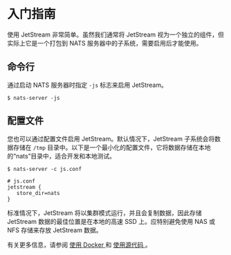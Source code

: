 # 入门指南

使用 JetStream 非常简单。虽然我们通常将 JetStream 视为一个独立的组件，但实际上它是一个打包到 NATS 服务器中的子系统，需要启用后才能使用。

## 命令行

通过启动 NATS 服务器时指定 `-js` 标志来启用 JetStream。

```
$ nats-server -js
```

## 配置文件

您也可以通过配置文件启用 JetStream。默认情况下，JetStream 子系统会将数据存储在 `/tmp` 目录中。以下是一个最小化的配置文件，它将数据存储在本地的“nats”目录中，适合开发和本地测试。

`$ nats-server -c js.conf`

```text
# js.conf
jetstream {
   store_dir=nats
}
```

标准情况下，JetStream 将以集群模式运行，并且会复制数据，因此存储 JetStream 数据的最佳位置是在本地的高速 SSD 上。应特别避免使用 NAS 或 NFS 存储来存放 JetStream 数据。

有关更多信息，请参阅 [使用 Docker ](../../../running-a-nats-service/running/nats_docker/jetstream_docker.md) 和 [ 使用源代码 ](using_source.md)。

